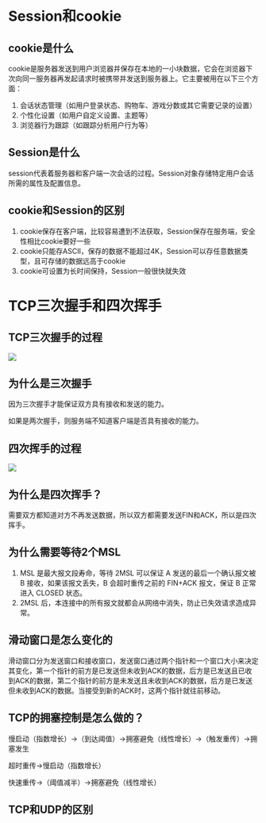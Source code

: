 # Session和cookie

## cookie是什么

cookie是服务器发送到用户浏览器并保存在本地的一小块数据，它会在浏览器下次向同一服务器再发起请求时被携带并发送到服务器上。它主要被用在以下三个方面：

1. 会话状态管理（如用户登录状态、购物车、游戏分数或其它需要记录的设置）
2. 个性化设置（如用户自定义设置、主题等）
3. 浏览器行为跟踪（如跟踪分析用户行为等）

## Session是什么

session代表着服务器和客户端一次会话的过程。Session对象存储特定用户会话所需的属性及配置信息。

## cookie和Session的区别

1. cookie保存在客户端，比较容易遭到不法获取，Session保存在服务端，安全性相比cookie要好一些
2. cookie只能存ASCII，保存的数据不能超过4K，Session可以存任意数据类型，且可存储的数据远高于cookie
3. cookie可设置为长时间保持，Session一般很快就失效

# TCP三次握手和四次挥手

## TCP三次握手的过程

![](https://cdn.xiaolincoding.com/gh/xiaolincoder/ImageHost4/%E7%BD%91%E7%BB%9C/TCP%E4%B8%89%E6%AC%A1%E6%8F%A1%E6%89%8B.drawio.png)



## 为什么是三次握手

因为三次握手才能保证双方具有接收和发送的能力。

如果是两次握手，则服务端不知道客户端是否具有接收的能力。

## 四次挥手的过程

![](https://imgconvert.csdnimg.cn/aHR0cHM6Ly9jZG4uanNkZWxpdnIubmV0L2doL3hpYW9saW5jb2Rlci9JbWFnZUhvc3QyLyVFOCVBRSVBMSVFNyVBRSU5NyVFNiU5QyVCQSVFNyVCRCU5MSVFNyVCQiU5Qy9UQ1AtJUU0JUI4JTg5JUU2JUFDJUExJUU2JThGJUExJUU2JTg5JThCJUU1JTkyJThDJUU1JTlCJTlCJUU2JUFDJUExJUU2JThDJUE1JUU2JTg5JThCLzMwLmpwZw?x-oss-process=image/format,png)

## 为什么是四次挥手？

需要双方都知道对方不再发送数据，所以双方都需要发送FIN和ACK，所以是四次挥手。

## 为什么需要等待2个MSL

1. MSL 是最大报文段寿命，等待 2MSL 可以保证 A 发送的最后一个确认报文被 B 接收，如果该报文丢失，B 会超时重传之前的 FIN+ACK 报文，保证 B 正常进入 CLOSED 状态。
2. 2MSL 后，本连接中的所有报文就都会从网络中消失，防止已失效请求造成异常。

## 滑动窗口是怎么变化的

滑动窗口分为发送窗口和接收窗口，发送窗口通过两个指针和一个窗口大小来决定其变化，第一个指针的前方是已发送但未收到ACK的数据，后方是已发送且已收到ACK的数据，第二个指针的前方是未发送且未收到ACK的数据，后方是已发送但未收到ACK的数据。当接受到新的ACK时，这两个指针就往前移动。

## TCP的拥塞控制是怎么做的？

慢启动（指数增长）→（到达阈值）→拥塞避免（线性增长）→（触发重传）→拥塞发生

超时重传→慢启动（指数增长）

快速重传→（阈值减半）→拥塞避免（线性增长）

## TCP和UDP的区别

